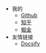 <!-- _navbar.md -->
* 我的  
  * [Github](https://github.com/justingcode)
  * [知乎](https://www.zhihu.com/people/ysgdaydayup)
  * [掘金](https://juejin.cn/user/2770425031690333/posts)
* 友情链接
  * [Docsify](https://docsify.js.org/#/)